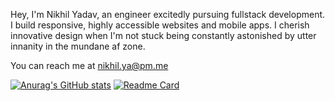 Hey, I'm Nikhil Yadav, an engineer excitedly pursuing fullstack development. I build responsive, highly accessible websites and mobile apps. I cherish innovative design when I'm not stuck being constantly astonished by utter innanity in the mundane af zone.

You can reach me at nikhil.ya@pm.me

[![Anurag's GitHub stats](https://github-readme-stats.vercel.app/api?username=nickel-yadav&show_icons=true&theme=radical)](https://github.com/anuraghazra/github-readme-stats)
[![Readme Card](https://github-readme-stats.vercel.app/api/pin/?username=nickel-yadav&repo=MERN-based?username=nickel-yadav&repo=Reactify?username=nickel-yadav&repo=Node-applications?username=nickel-yadav&repo=vanillaJS)](https://github.com/anuraghazra/github-readme-stats)


<!---
nickel-yadav/nickel-yadav is a ✨ special ✨ repository because its `README.md` (this file) appears on your GitHub profile.
You can click the Preview link to take a look at your changes.
--->
